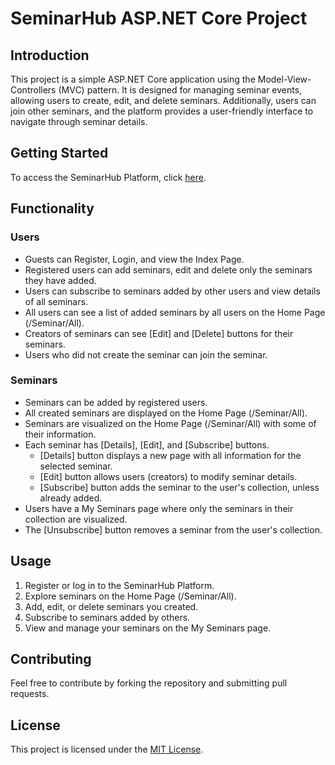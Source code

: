 # SeminarHub ASP.NET Core Project

## Introduction
This project is a simple ASP.NET Core application using the Model-View-Controllers (MVC) pattern. 
It is designed for managing seminar events, allowing users to create, edit, and delete seminars. 
Additionally, users can join other seminars, and the platform provides a user-friendly interface to navigate through seminar details.

## Getting Started
To access the SeminarHub Platform, click [here](https://gndstore.hopto.org:4433).

## Functionality

### Users
- Guests can Register, Login, and view the Index Page.
- Registered users can add seminars, edit and delete only the seminars they have added.
- Users can subscribe to seminars added by other users and view details of all seminars.
- All users can see a list of added seminars by all users on the Home Page (/Seminar/All).
- Creators of seminars can see [Edit] and [Delete] buttons for their seminars.
- Users who did not create the seminar can join the seminar.

### Seminars
- Seminars can be added by registered users.
- All created seminars are displayed on the Home Page (/Seminar/All).
- Seminars are visualized on the Home Page (/Seminar/All) with some of their information.
- Each seminar has [Details], [Edit], and [Subscribe] buttons.
  - [Details] button displays a new page with all information for the selected seminar.
  - [Edit] button allows users (creators) to modify seminar details.
  - [Subscribe] button adds the seminar to the user's collection, unless already added.
- Users have a My Seminars page where only the seminars in their collection are visualized.
- The [Unsubscribe] button removes a seminar from the user's collection.

## Usage
1. Register or log in to the SeminarHub Platform.
2. Explore seminars on the Home Page (/Seminar/All).
3. Add, edit, or delete seminars you created.
4. Subscribe to seminars added by others.
5. View and manage your seminars on the My Seminars page.

## Contributing
Feel free to contribute by forking the repository and submitting pull requests.

## License
This project is licensed under the [MIT License](LICENSE).
